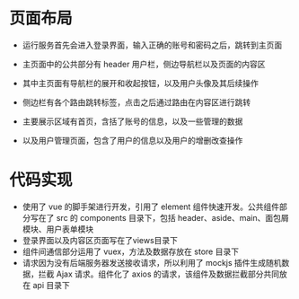 # 页面布局
* 运行服务首先会进入登录界面，输入正确的账号和密码之后，跳转到主页面
* 主页面中的公共部分有 header 用户栏，侧边导航栏以及页面的内容区

* 其中主页面有导航栏的展开和收起按钮，以及用户头像及其后续操作
* 侧边栏有各个路由跳转标签，点击之后通过路由在内容区进行跳转

* 主要展示区域有首页，含括了账号的信息，以及一些管理的数据
* 以及用户管理页面，包含了用户的信息以及用户的增删改查操作

# 代码实现
* 使用了 vue 的脚手架进行开发，引用了 element 组件快速开发。公共组件部分写在了 src 的 components 目录下，包括 header、aside、main、面包屑模块、用户表单模块
* 登录界面以及内容区页面写在了views目录下
* 组件间通信部分运用了 vuex，方法及数据存放在 store 目录下
* 请求因为没有后端服务器发送接收请求，所以利用了 mockjs 插件生成随机数据，拦截 Ajax 请求。组件化了 axios 的请求，该组件及数据拦截部分共同放在 api 目录下
